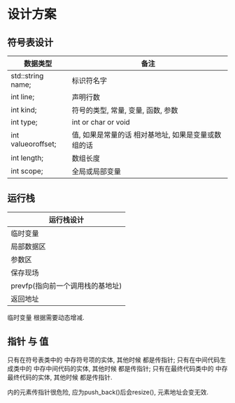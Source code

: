 # 设计方案
## 符号表设计
|数据类型|备注|
|----|----|
|std::string name; | 标识符名字 |
|int line; |   声明行数
|int kind;  |  符号的类型, 常量, 变量, 函数, 参数|
|int type;  |  int or char or void |
|int valueoroffset;  |   值, 如果是常量的话 相对基地址, 如果是变量或数组的话 |
|int length; | 数组长度 |
|int scope; | 全局或局部变量 |

## 运行栈
|运行栈设计|
|----------|
|临时变量|
|局部数据区|
|参数区|
|保存现场|
|prevfp(指向前一个调用栈的基地址)|
|返回地址|

临时变量 根据需要动态增减.

## 指针 与 值
只有在符号表类中的 <vector> 中存符号项的实体, 其他时候 都是传指针;
只有在中间代码生成类中的 <vector> 中存中间代码的实体, 其他时候 都是传指针;
只有在最终代码类中的 <vector> 中存最终代码的实体, 其他时候 都是传指针.

<vector> 内的元素传指针很危险, 应为push_back()后会resize(), 元素地址会变无效.